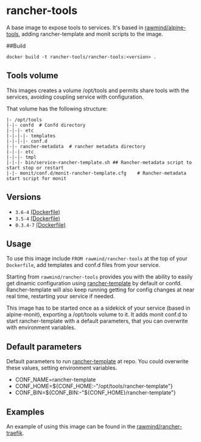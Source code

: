 rancher-tools
=============

A base image to expose tools to services. It's based in [rawmind/alpine-tools][alpine-tools], adding rancher-template and monit scripts to the image.

##Build

```
docker build -t rancher-tools/rancher-tools:<version> .
```

## Tools volume

This images creates a volume /opt/tools and permits share tools with the services, avoiding coupling service with configuration.

That volume has the following structure:

```
|- /opt/tools
|-|- confd 	# Confd directory
|-|-|- etc
|-|-|-|- templates
|-|-|-|- conf.d
|-|- rancher-metadata  # rancher metadata directory
|-|-|- etc
|-|-|- tmpl
|-|-|- bin/service-rancher-template.sh ## Rancher-metadata script to start stop or restart 
|-|- monit/conf.d/monit-rancher-template.cfg  	# Rancher-metadata start script for monit
```


## Versions

- `3.6-4` [(Dockerfile)](https://github.com/rawmind0/rancher-tools/blob/3.6-4/Dockerfile)
- `3.5-4` [(Dockerfile)](https://github.com/rawmind0/rancher-tools/blob/3.5-4/Dockerfile)
- `0.3.4-7` [(Dockerfile)](https://github.com/rawmind0/rancher-tools/blob/0.3.4-7/Dockerfile)

## Usage

To use this image include `FROM rawmind/rancher-tools` at the top of your `Dockerfile`, add templates and conf.d files from your service.

Starting from `rawmind/rancher-tools` provides you with the ability to easily get dinamic configuration using [rancher-template][rancher-template] by default or confd. Rancher-template will also keep running getting for config changes at near real time, restarting your service if needed.

This image has to be started once as a sidekick of your service (based in alpine-monit), exporting a /opt/tools volume to it. It adds monit conf.d to start rancher-template with a default parameters, that you can overwrite with environment variables.

## Default parameters

Default parameters to run [rancher-template][rancher-template] at repo. You could overwrite these values, setting environment variables.

- CONF_NAME=rancher-template
- CONF_HOME=${CONF_HOME:-"/opt/tools/rancher-template"}
- CONF_BIN=${CONF_BIN:-"${CONF_HOME}/rancher-template"}


## Examples

An example of using this image can be found in the [rawmind/rancher-traefik][rancher-traefik].

[rancher-traefik]: https://github.com/rawmind0/rancher-traefik
[alpine-tools]: https://github.com/rawmind0/alpine-tools
[rancher-template]: https://github.com/rawmind0/rancher-template

